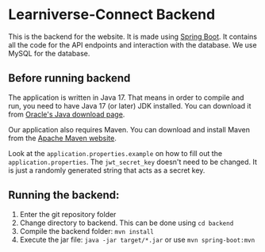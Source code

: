 # Learniverse-Connect Backend

This is the backend for the website. It is made using [Spring Boot](https://spring.io/projects/spring-boot). It contains all the code for the API endpoints and interaction with the database. We use MySQL for the database.

## Before running backend

The application is written in Java 17. That means in order to compile and run, you need to have Java 17 (or later) JDK installed. You can download it from [Oracle's Java download page](https://www.oracle.com/java/technologies/downloads/). 

Our application also requires Maven. You can download and install Maven from the [Apache Maven website](https://maven.apache.org/download.cgi).


Look at the `application.properties.example` on how to fill out the `application.properties`. 
The `jwt_secret_key` doesn't need to be changed. It is just a randomly generated string that acts as a secret key.

## Running the backend:
1. Enter the git repository folder
2. Change directory to backend. This can be done using  `cd backend`
3. Compile the backend folder:  `mvn install `
4. Execute the jar file:  `java -jar target/*.jar` or use  `mvn spring-boot:mvn`